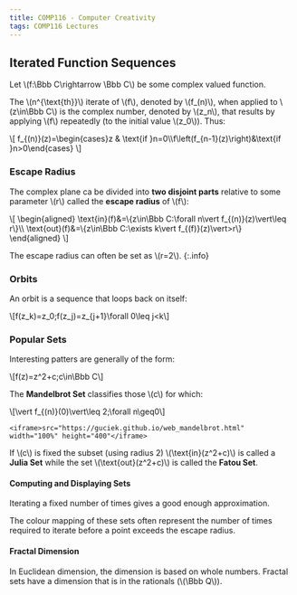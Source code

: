 ```yaml
---
title: COMP116 - Computer Creativity
tags: COMP116 Lectures
---
```

## Iterated Function Sequences
Let &#92;(f:\Bbb C\rightarrow \Bbb C&#92;) be some complex valued function.

The &#92;(n^{\text{th}}&#92;) iterate of &#92;(f&#92;), denoted by &#92;(f_(n)&#92;), when applied to &#92;(z\in\Bbb C&#92;) is the complex number, denoted by &#92;(z_n&#92;), that results by applying &#92;(f&#92;) repeatedly (to the initial value &#92;(z_0&#92;)). Thus:

&#92;[
f&#95;&#123;(n)}(z)=\begin{cases}z & \text{if }n=0&#92;&#92;f\left(f&#95;&#123;n-1}(z)\right)&\text{if }n>0\end{cases}
&#92;]

### Escape Radius
The complex plane ca be divided into **two disjoint parts** relative to some parameter &#92;(r&#92;) called the **escape radius** of &#92;(f&#92;):

&#92;[
\begin{aligned}
\text{in}(f)&=&#92;{z\in\Bbb C:\forall n\vert f&#95;&#123;(n)}(z)\vert\leq r&#92;}&#92;&#92;
\text{out}(f)&=&#92;{z\in\Bbb C:\exists k\vert f&#95;&#123;(f)}(z)\vert>r&#92;}
\end{aligned}
&#92;]

The escape radius can often be set as &#92;(r=2&#92;).
{:.info}

### Orbits
An orbit is a sequence that loops back on itself:

&#92;[f(z_k)=z_0;f(z_j)=z&#95;&#123;j+1}\forall 0\leq j<k&#92;]

### Popular Sets
Interesting patters are generally of the form:

&#92;[f(z)=z^2+c;c\in\Bbb C&#92;]

The **Mandelbrot Set** classifies those &#92;(c&#92;) for which:

&#92;[\vert f&#95;&#123;(n)}(0)\vert\leq 2;\forall n\geq0&#92;]

```
<iframe>src="https://guciek.github.io/web_mandelbrot.html" width="100%" height="400"</iframe>
```

If &#92;(c&#92;) is fixed the subset (using radius 2) &#92;(\text{in}(z^2+c)&#92;) is called a **Julia Set** while the set &#92;(\text{out}(z^2+c)&#92;) is called the **Fatou Set**.


#### Computing and Displaying Sets
Iterating a fixed number of times gives a good enough approximation.

The colour mapping of these sets often represent the number of times required to iterate before a point exceeds the escape radius.

#### Fractal Dimension
In Euclidean dimension, the dimension is based on whole numbers. Fractal sets have a dimension that is in the rationals (&#92;(\Bbb Q&#92;)).
